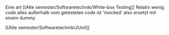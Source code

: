 Eine art [[Alte semester/Softwaretechnik/White-box Testing]] 
Relativ wenig code 
alles außerhalb vom getesteten code ist 'mocked'
also ersetzt mit einem dummy

[[Alte semester/Softwaretechnik/JUnit]]

